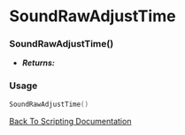# SoundRawAdjustTime

### SoundRawAdjustTime()
- ***Returns:*** 

### Usage

```Lua
SoundRawAdjustTime()
```


[Back To Scripting Documentation](../README.md)
